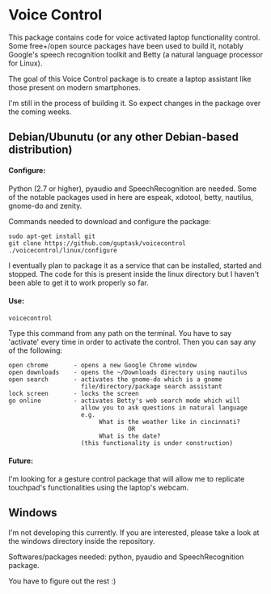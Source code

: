 # Voice Control

This package contains code for voice activated laptop functionality control. Some 
free+/open source packages have been used to build it, notably Google's speech 
recognition toolkit and Betty (a natural language processor for Linux).

The goal of this Voice Control package is to create a laptop assistant like those 
present on modern smartphones.

I'm still in the process of building it. So expect changes in the package over 
the coming weeks.


## Debian/Ubunutu (or any other Debian-based distribution)

#### Configure:

Python (2.7 or higher), pyaudio and SpeechRecognition are needed. Some of the notable 
packages used in here are espeak, xdotool, betty, nautilus, gnome-do and zenity.

Commands needed to download and configure the package:

    sudo apt-get install git
    git clone https://github.com/guptask/voicecontrol
    ./voicecontrol/linux/configure

I  eventually plan to package it as a service that can be installed, started and 
stopped. The code for this is present inside the linux directory but I haven't been 
able to get it to work properly so far.

#### Use:

    voicecontrol

Type this command from any path on the terminal. You have to say 'activate' every 
time  in order to activate the control. Then you can say any of the following:

    open chrome       - opens a new Google Chrome window
    open downloads    - opens the ~/Downloads directory using nautilus
    open search       - activates the gnome-do which is a gnome 
                        file/directory/package search assistant
    lock screen       - locks the screen
    go online         - activates Betty's web search mode which will 
                        allow you to ask questions in natural language
                        e.g.
                             What is the weather like in cincinnati? 
                                     OR
                             What is the date?
                        (this functionality is under construction)
                        
#### Future:

I'm looking for a gesture control package that will allow me to replicate touchpad's 
functionalities using the laptop's webcam.


## Windows

I'm not developing this currently. If you are interested, please take a look 
at the windows directory inside the repository.

Softwares/packages needed: python, pyaudio and SpeechRecognition package.

You have to figure out the rest :)

